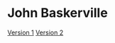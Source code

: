 # John Baskerville

[Version 1](https://Luizastoenescu.github.io./baskerville/baskerville.html)
[Version 2](https://Luizastoenescu.github.io./baskerville/baskerville-2.html)